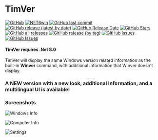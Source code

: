 # TimVer

[![GitHub](https://img.shields.io/github/license/Timthreetwelve/TimVer?style=plastic&color=seagreen)](https://github.com/Timthreetwelve/TimVer/blob/main/LICENSE)
[![NET6win](https://img.shields.io/badge/.NET-8.0--Windows-blueviolet?style=plastic)](https://dotnet.microsoft.com/en-us/download) 
[![GitHub last commit](https://img.shields.io/github/last-commit/timthreetwelve/TimVer?style=plastic)](https://github.com/Timthreetwelve/TimVer/commits/main)
[![GitHub release (latest by date)](https://img.shields.io/github/v/release/Timthreetwelve/TimVer?style=plastic)](https://github.com/Timthreetwelve/TimVer/releases/latest) 
[![GitHub Release Date](https://img.shields.io/github/release-date/timthreetwelve/TimVer?style=plastic&color=orange)](https://github.com/Timthreetwelve/TimVer/releases/latest) 
[![GitHub Stars](https://img.shields.io/github/stars/timthreetwelve/TimVer?style=plastic&color=goldenrod)](https://docs.github.com/en/get-started/exploring-projects-on-github/saving-repositories-with-stars)
[![GitHub all releases](https://img.shields.io/github/downloads/Timthreetwelve/TimVer/total?style=plastic&label=total%20downloads&color=teal)](https://github.com/Timthreetwelve/TimVer/releases) 
[![GitHub release (by tag)](https://img.shields.io/github/downloads/timthreetwelve/TimVer/latest/total?style=plastic&color=2196F3&label=downloads%20latest%20version)](https://github.com/Timthreetwelve/TimVer/releases/latest)
[![GitHub Issues](https://img.shields.io/github/issues/timthreetwelve/TimVer?style=plastic&color=orangered)](https://github.com/Timthreetwelve/TimVer/issues)
[![GitHub Issues](https://img.shields.io/github/issues-closed/timthreetwelve/TimVer?style=plastic&color=slateblue)](https://github.com/Timthreetwelve/TimVer/issues)

#### TimVer requires .Net 8.0

TimVer will display the same Windows version related information as the built-in **Winver** command,
with additional information that Winver doesn't display.

### A NEW version with a new look, additional information, and a multilingual UI is available!


### Screenshots 

![Windows Info](https://github.com/Timthreetwelve/TimVer/blob/main/Images/TimVer_8_Dark.png)

![Computer Info](https://github.com/Timthreetwelve/TimVer/blob/main/Images/TimVer_8_Light.png)

![Settings](https://github.com/Timthreetwelve/TimVer/blob/main/Images/TimVer_8_settings.png)
